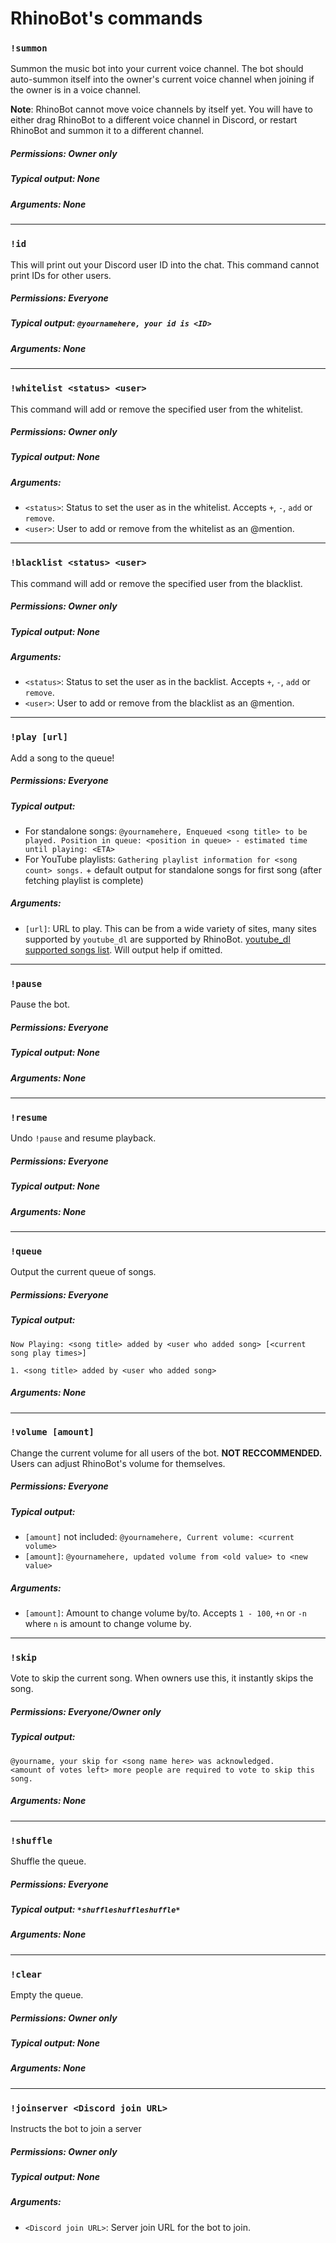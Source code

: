 # RhinoBot's commands

### `!summon`
Summon the music bot into your current voice channel. The bot should auto-summon itself into the owner's current voice channel when joining if the owner is in a voice channel.

**Note**: RhinoBot cannot move voice channels by itself yet.  You will have to either drag RhinoBot to a different voice channel in Discord, or restart RhinoBot and summon it to a different channel.

##### Permissions: Owner only
##### Typical output: None
##### Arguments: None

---

### `!id`
This will print out your Discord user ID into the chat. This command cannot print IDs for other users.

##### Permissions: Everyone
##### Typical output: `@yournamehere, your id is <ID>`
##### Arguments: None

---

### `!whitelist <status> <user>`
This command will add or remove the specified user from the whitelist.

##### Permissions: Owner only
##### Typical output: None
##### Arguments:
* `<status>`: Status to set the user as in the whitelist. Accepts `+`, `-`, `add` or `remove`.
* `<user>`: User to add or remove from the whitelist as an @mention.

---

### `!blacklist <status> <user>`
This command will add or remove the specified user from the blacklist.

##### Permissions: Owner only
##### Typical output: None
##### Arguments:
* `<status>`: Status to set the user as in the backlist. Accepts `+`, `-`, `add` or `remove`.
* `<user>`: User to add or remove from the blacklist as an @mention.

---

### `!play [url]`
Add a song to the queue!

##### Permissions: Everyone
##### Typical output:
* For standalone songs: `@yournamehere, Enqueued <song title> to be played. Position in queue: <position in queue> - estimated time until playing: <ETA>`
* For YouTube playlists: `Gathering playlist information for <song count> songs.` + default output for standalone songs for first song (after fetching playlist is complete)

##### Arguments:
* `[url]`: URL to play. This can be from a wide variety of sites, many sites supported by `youtube_dl` are supported by RhinoBot. [youtube_dl supported songs list](https://rg3.github.io/youtube-dl/supportedsites.html). Will output help if omitted.

---

### `!pause`
Pause the bot.

##### Permissions: Everyone
##### Typical output: None
##### Arguments: None

---

### `!resume`
Undo `!pause` and resume playback.

##### Permissions: Everyone
##### Typical output: None
##### Arguments: None

---

### `!queue`
Output the current queue of songs.

##### Permissions: Everyone
##### Typical output:
```
Now Playing: <song title> added by <user who added song> [<current song play times>]

1. <song title> added by <user who added song>
```
##### Arguments: None

---

### `!volume [amount]`
Change the current volume for all users of the bot. **NOT RECCOMMENDED.** Users can adjust RhinoBot's volume for themselves.

##### Permissions: Everyone
##### Typical output:
* `[amount]` not included: `@yournamehere, Current volume: <current volume>`
* `[amount]`: `@yournamehere, updated volume from <old value> to <new value>`

##### Arguments:
* `[amount]`: Amount to change volume by/to. Accepts `1 - 100`, `+n` or `-n` where `n` is amount to change volume by.

---

### `!skip`
Vote to skip the current song. When owners use this, it instantly skips the song.

##### Permissions: Everyone/Owner only
##### Typical output:
```
@yourname, your skip for <song name here> was acknowledged.
<amount of votes left> more people are required to vote to skip this song.
```
##### Arguments: None

---

### `!shuffle`
Shuffle the queue.

##### Permissions: Everyone
##### Typical output: `*shuffleshuffleshuffle*`
##### Arguments: None

---

### `!clear`
Empty the queue.

##### Permissions: Owner only
##### Typical output: None
##### Arguments: None

---

### `!joinserver <Discord join URL>`
Instructs the bot to join a server

##### Permissions: Owner only
##### Typical output: None
##### Arguments:
* `<Discord join URL>`: Server join URL for the bot to join.